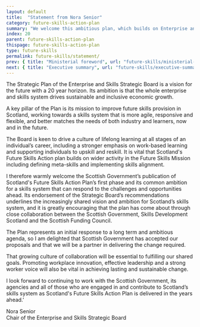 ```yaml
---
layout: default
title:  "Statement from Nora Senior"
category: future-skills-action-plan
summary: "We welcome this ambitious plan, which builds on Enterprise and Skills Strategic Board’s recommendations and reaffirms this Government’s commitment to an agile, responsive skills system."
index: 20
parent: future-skills-action-plan
thispage: future-skills-action-plan
type: future-skills
permalink: future-skills/statement/
prev: { title: "Ministerial foreword", url: "future-skills/ministerial-foreword/" }
next: { title: "Executive summary", url: "future-skills/executive-summary/" }
---
```


The Strategic Plan of the Enterprise and Skills Strategic Board is a vision for the future with a 20 year horizon. Its ambition is that the whole enterprise and skills system drives sustainable and inclusive economic growth.

A key pillar of the Plan is its mission to improve future skills provision in Scotland, working towards a skills system that is more agile, responsive and flexible, and better matches the needs of both industry and learners, now and in the future.

The Board is keen to drive a culture of lifelong learning at all stages of an individual’s career, including a stronger emphasis on work-based learning and supporting individuals to upskill and reskill. It is vital that Scotland's Future Skills Action plan builds on wider activity in the Future Skills Mission including defining meta-skills and implementing skills alignment.

I therefore warmly welcome the Scottish Government’s publication of Scotland's Future Skills Action Plan’s first phase and its common ambition for a skills system that can respond to the challenges and opportunities ahead. Its endorsement of the Strategic Board’s recommendations underlines the increasingly shared vision and ambition for Scotland’s skills system, and it is greatly encouraging that the plan has come about through close collaboration between the Scottish Government, Skills Development Scotland and the Scottish Funding Council.

The Plan represents an initial response to a long term and ambitious agenda, so I am delighted that Scottish Government has accepted our proposals and that we will be a partner in delivering the change required.

That growing culture of collaboration will be essential to fulfilling our shared goals. Promoting workplace innovation, effective leadership and a strong worker voice will also be vital in achieving lasting and sustainable change.

I look forward to continuing to work with the Scottish Government, its agencies and all of those who are engaged in and contribute to Scotland’s skills system as Scotland's Future Skills Action Plan is delivered in the years ahead.’

Nora Senior  
Chair of the Enterprise and Skills Strategic Board
